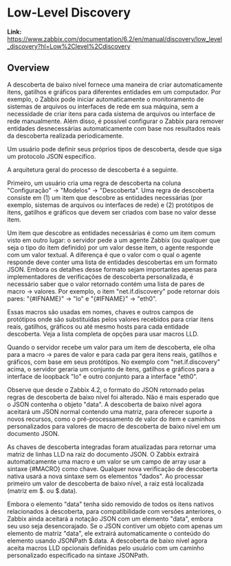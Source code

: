# **Low-Level Discovery**<br>
  **Link:** https://www.zabbix.com/documentation/6.2/en/manual/discovery/low_level_discovery?hl=Low%2Clevel%2Cdiscovery <br>

## **Overview**<br>

   A descoberta de baixo nível fornece uma maneira de criar automaticamente itens, gatilhos e gráficos para diferentes entidades em um computador. Por exemplo, o Zabbix pode iniciar automaticamente o monitoramento de sistemas de arquivos ou interfaces de rede em sua máquina, sem a necessidade de criar itens para cada sistema de arquivos ou interface de rede manualmente. Além disso, é possível configurar o Zabbix para remover entidades desnecessárias automaticamente com base nos resultados reais da descoberta realizada periodicamente.<br>

   Um usuário pode definir seus próprios tipos de descoberta, desde que siga um protocolo JSON específico.<br>

   A arquitetura geral do processo de descoberta é a seguinte.<br>
   
   Primeiro, um usuário cria uma regra de descoberta na coluna "Configuração" → "Modelos" → "Descoberta". Uma regra de descoberta consiste em (1) um item que descobre as entidades necessárias (por exemplo, sistemas de arquivos ou interfaces de rede) e (2) protótipos de itens, gatilhos e gráficos que devem ser criados com base no valor desse item.<br>

   Um item que descobre as entidades necessárias é como um item comum visto em outro lugar: o servidor pede a um agente Zabbix (ou qualquer que seja o tipo do item definido) por um valor desse item, o agente responde com um valor textual. A diferença é que o valor com o qual o agente responde deve conter uma lista de entidades descobertas em um formato JSON. Embora os detalhes desse formato sejam importantes apenas para implementadores de verificações de descoberta personalizada, é necessário saber que o valor retornado contém uma lista de pares de macro → valores. Por exemplo, o item "net.if.discovery" pode retornar dois pares: "{#IFNAME}" → "lo" e "{#IFNAME}" → "eth0".<br>

   Essas macros são usadas em nomes, chaves e outros campos de protótipos onde são substituídas pelos valores recebidos para criar itens reais, gatilhos, gráficos ou até mesmo hosts para cada entidade descoberta. Veja a lista completa de opções para usar macros LLD.<br>

   Quando o servidor recebe um valor para um item de descoberta, ele olha para a macro → pares de valor e para cada par gera itens reais, gatilhos e gráficos, com base em seus protótipos. No exemplo com "net.if.discovery" acima, o servidor geraria um conjunto de itens, gatilhos e gráficos para a interface de loopback "lo" e outro conjunto para a interface "eth0".<br>

   Observe que desde o Zabbix 4.2, o formato do JSON retornado pelas regras de descoberta de baixo nível foi alterado. Não é mais esperado que o JSON contenha o objeto "data". A descoberta de baixo nível agora aceitará um JSON normal contendo uma matriz, para oferecer suporte a novos recursos, como o pré-processamento de valor do item e caminhos personalizados para valores de macro de descoberta de baixo nível em um documento JSON.<br>

   As chaves de descoberta integradas foram atualizadas para retornar uma matriz de linhas LLD na raiz do documento JSON. O Zabbix extrairá automaticamente uma macro e um valor se um campo de array usar a sintaxe {#MACRO} como chave. Qualquer nova verificação de descoberta nativa usará a nova sintaxe sem os elementos "dados". Ao processar primeiro um valor de descoberta de baixo nível, a raiz está localizada (matriz em $. ou $.data).<br>

   Embora o elemento "data" tenha sido removido de todos os itens nativos relacionados à descoberta, para compatibilidade com versões anteriores, o Zabbix ainda aceitará a notação JSON com um elemento "data", embora seu uso seja desencorajado. Se o JSON contiver um objeto com apenas um elemento de matriz "data", ele extrairá automaticamente o conteúdo do elemento usando JSONPath $.data. A descoberta de baixo nível agora aceita macros LLD opcionais definidas pelo usuário com um caminho personalizado especificado na sintaxe JSONPath.<br>
